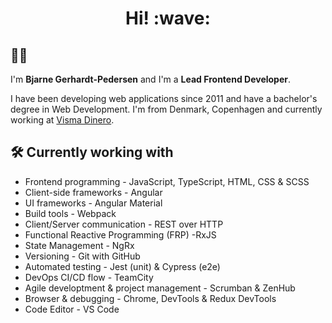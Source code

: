<h1 style="text-align: center;">Hi! :wave:</h1>

<!-- markdownlint-disable MD026 -->

## :technologist:

I'm <strong>Bjarne Gerhardt-Pedersen</strong> and I'm a <strong>Lead Frontend Developer</strong>.

I have been developing web applications since 2011 and have a bachelor's degree in Web Development. I'm from Denmark, Copenhagen and currently working at [Visma Dinero](https://dinero.dk/).

## :hammer_and_wrench: Currently working with

- Frontend programming - JavaScript, TypeScript, HTML, CSS & SCSS
- Client-side frameworks - Angular
- UI frameworks - Angular Material
- Build tools - Webpack
- Client/Server communication - REST over HTTP
- Functional Reactive Programming (FRP) -RxJS
- State Management - NgRx
- Versioning - Git with GitHub
- Automated testing - Jest (unit) & Cypress (e2e)
- DevOps CI/CD flow - TeamCity
- Agile developtment & project management - Scrumban & ZenHub
- Browser & debugging - Chrome, DevTools & Redux DevTools
- Code Editor - VS Code
